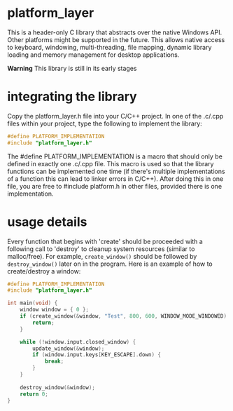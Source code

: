 # platform_layer
This is a header-only C library that abstracts over the native Windows API. Other platforms might be supported in the future. This allows native access to keyboard, windowing, multi-threading, file mapping, dynamic library loading and memory management for desktop applications. 

**Warning**
This library is still in its early stages

# integrating the library
Copy the platform_layer.h file into your C/C++ project. In one of the .c/.cpp files within your project, type the following to implement the library:

```C
#define PLATFORM_IMPLEMENTATION
#include "platform_layer.h"
```

The #define PLATFORM_IMPLEMENTATION is a macro that should only be defined in exactly one .c/.cpp file. This macro is used so that the library functions can be implemented one time (if there's multiple implementations of a function this can lead to linker errors in C/C++). After doing this in one file, you are free to #include platform.h in other files, provided there is one implementation. 

# usage details
Every function that begins with 'create' should be proceeded with a following call to 'destroy' to cleanup system resources (similar to malloc/free). For example, `create_window()` should be followed by `destroy_window()` later on in the program. Here is an example of how to create/destroy a window: 

```C
#define PLATFORM_IMPLEMENTATION
#include "platform_layer.h"

int main(void) {
    window window = { 0 };
    if (create_window(&window, "Test", 800, 600, WINDOW_MODE_WINDOWED) != SUCCESS) {
        return;
    }

    while (!window.input.closed_window) {
        update_window(&window);
        if (window.input.keys[KEY_ESCAPE].down) {
            break;
        }
    }
    
    destroy_window(&window);
    return 0;
}
```
